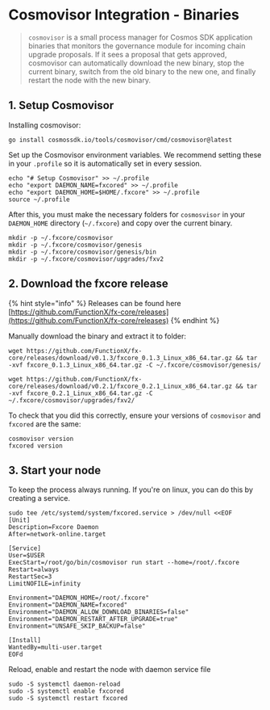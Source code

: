 # Cosmovisor Integration - Binaries

> `cosmovisor` is a small process manager for Cosmos SDK application binaries that monitors the governance module for incoming chain upgrade proposals. If it sees a proposal that gets approved, cosmovisor can automatically download the new binary, stop the current binary, switch from the old binary to the new one, and finally restart the node with the new binary.

## 1. Setup Cosmovisor

Installing cosmovisor:

```
go install cosmossdk.io/tools/cosmovisor/cmd/cosmovisor@latest
```

Set up the Cosmovisor environment variables. We recommend setting these in your `.profile` so it is automatically set in every session.

```
echo "# Setup Cosmovisor" >> ~/.profile
echo "export DAEMON_NAME=fxcored" >> ~/.profile
echo "export DAEMON_HOME=$HOME/.fxcore" >> ~/.profile
source ~/.profile
```

After this, you must make the necessary folders for `cosmosvisor` in your `DAEMON_HOME` directory (`~/.fxcore`) and copy over the current binary.

```
mkdir -p ~/.fxcore/cosmovisor
mkdir -p ~/.fxcore/cosmovisor/genesis
mkdir -p ~/.fxcore/cosmovisor/genesis/bin
mkdir -p ~/.fxcore/cosmovisor/upgrades/fxv2
```

## 2. Download the fxcore release

{% hint style="info" %}
Releases can be found here [https://github.com/FunctionX/fx-core/releases](https://github.com/FunctionX/fx-core/releases)
{% endhint %}

Manually download the binary and extract it to folder:

```
wget https://github.com/FunctionX/fx-core/releases/download/v0.1.3/fxcore_0.1.3_Linux_x86_64.tar.gz && tar -xvf fxcore_0.1.3_Linux_x86_64.tar.gz -C ~/.fxcore/cosmovisor/genesis/

wget https://github.com/FunctionX/fx-core/releases/download/v0.2.1/fxcore_0.2.1_Linux_x86_64.tar.gz && tar -xvf fxcore_0.2.1_Linux_x86_64.tar.gz -C ~/.fxcore/cosmovisor/upgrades/fxv2/
```

To check that you did this correctly, ensure your versions of `cosmovisor` and `fxcored` are the same:

```
cosmovisor version
fxcored version
```

## 3. Start your node

To keep the process always running. If you're on linux, you can do this by creating a service.

```
sudo tee /etc/systemd/system/fxcored.service > /dev/null <<EOF
[Unit]
Description=Fxcore Daemon
After=network-online.target

[Service]
User=$USER
ExecStart=/root/go/bin/cosmovisor run start --home=/root/.fxcore
Restart=always
RestartSec=3
LimitNOFILE=infinity

Environment="DAEMON_HOME=/root/.fxcore"
Environment="DAEMON_NAME=fxcored"
Environment="DAEMON_ALLOW_DOWNLOAD_BINARIES=false"
Environment="DAEMON_RESTART_AFTER_UPGRADE=true"
Environment="UNSAFE_SKIP_BACKUP=false"

[Install]
WantedBy=multi-user.target
EOFd
```

Reload, enable and restart the node with daemon service file

```
sudo -S systemctl daemon-reload
sudo -S systemctl enable fxcored
sudo -S systemctl restart fxcored
```


